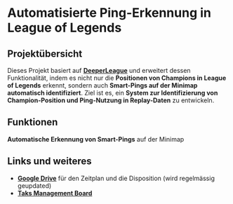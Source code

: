 # Automatisierte Ping-Erkennung in League of Legends

## Projektübersicht
Dieses Projekt basiert auf **[DeeperLeague](https://github.com/davidweatherall/DeeperLeague)** und erweitert dessen Funktionalität, indem es nicht nur die **Positionen von Champions in League of Legends** erkennt, sondern auch **Smart-Pings auf der Minimap automatisch identifiziert**. Ziel ist es, ein **System zur Identifizierung von Champion-Position und Ping-Nutzung in Replay-Daten** zu entwickeln.  

## Funktionen
**Automatische Erkennung von Smart-Pings** auf der Minimap

## Links und weiteres
- **[Google Drive](https://drive.google.com/drive/folders/1Pwm0Mcg50vX-ixz6fGrneHgVgbUvo9yX?usp=drive_link)** für den Zeitplan und die Disposition (wird regelmässig geupdated)
- **[Taks Management Board](https://miro.com/app/board/uXjVIdhHWqI=/?share_link_id=811328732684)**

